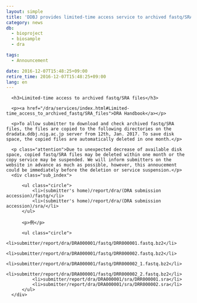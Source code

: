 ```yaml
---
layout: simple
title: 'DDBJ provides limited-time access service to archived fastq/SRA files'
category: news
db:
  - bioproject
  - biosample
  - dra

tags:
  - Announcement

date: 2016-12-07T15:48:25+09:00
retire_time: 2016-12-07T15:48:25+09:00
lang: en
---
```


      <h3>Limited-time access to archived fastq/SRA files</h3>

      <p><a href="/dra/services/index.html#Limited-time_access_to_archived_fastq/SRA_files">DRA Handbook</a></p>

      <p>To allow submitter to download and check archived fastq/SRA files, the files are copied to the following directories on the dradata.ddbj.nig.ac.jp server from 12th, Jan. 2017. To save disk space, the copied files are automatically deleted in one month.</p>

      <p class="attention">Due to unexpected decrease of available disk space, copied fastq/SRA files may be deleted within one month or the copy service may be suspended. We will inform submitters on the website in advance as much as possible, however, this annoucement could be immediately before the deletion or service suspension.</p>
      <div class="sub_index">

          <ul class="circle">
              <li>(submitter's home)/report/dra/(DRA submission accession)/fastq/</li>
              <li>(submitter's home)/report/dra/(DRA submission accession)/sra/</li>
          </ul>

          <p>例</p>

          <ul class="circle">
              <li>submitter/report/dra/DRA000001/fastq/DRR000001.fastq.bz2</li>
              <li>submitter/report/dra/DRA000001/fastq/DRR000002.fastq.bz2</li>
              <li>submitter/report/dra/DRA000001/fastq/DRR000002_1.fastq.bz2</li>
              <li>submitter/report/dra/DRA000001/fastq/DRR000002_2.fastq.bz2</li>
              <li>submitter/report/dra/DRA000001/sra/DRR000001.sra</li>
              <li>submitter/report/dra/DRA000001/sra/DRR000002.sra</li>
          </ul>
      </div>
